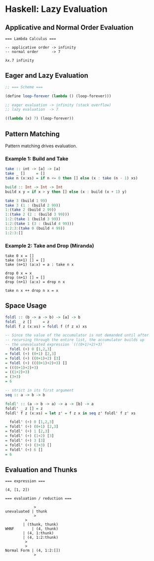 # Haskell: Lazy Evaluation

## Applicative and Normal Order Evaluation

```
=== Lambda Calculus ===

-- applicative order -> infinity
-- normal order      -> 7

λx.7 infinity
```

## Eager and Lazy Evaluation

```scheme
;; === Scheme ===

(define loop-forever (lambda () (loop-forever)))

;; eager evaluation -> infinity (stack overflow)
;; lazy evaluation  -> 7

((lambda (x) 7) (loop-forever))
```

## Pattern Matching

Pattern matching drives evaluation.

### Example 1: Build and Take

```haskell
take :: int -> [a] -> [a]
take _ []     = []
take n (x:xs) = if n <= 0 then [] else (x : take (n - 1) xs)

build :: Int -> Int -> Int
build x y = if x > y then [] else (x : build (x + 1) y)

take 3 (build 1 99)
take 3 (1 : (build 2 99))
1:(take 2 (build­ 2 99))
1:(take 2 (2 : (build 3 99)))
1:2:(take 1 (build 3 99))
1:2:(take 1 (3 : (build 4 99)))
1:2:3:(take 0 (build 4 99))
1:2:3:[]
```

### Example 2: Take and Drop (Miranda)

```miranda
take 0 x = []
take (n+1) [] = []
take (n+1) (a:x) = a : take n x

drop 0 x = x
drop (n+1) [] = []
drop (n+1) (a:x) = drop n x

take n x ++ drop n x = x
```

## Space Usage

```haskell
foldl :: (b -> a -> b) -> [a] -> b
foldl _ z []     = z
foldl f z (x:xs) = foldl f (f z x) xs

-- Since the value of the accumulator is not demanded until after
-- recursing through the entire list, the accumulator builds up
-- the unevaluated expression `(((0+1)+2)+3)`
  foldl (+) 0 [1,2,3]
= foldl (+) (0+1) [2,3]
= foldl (+) ((0+1)+2) [3]
= foldl (+) (((0+1)+2)+3) []
= (((0+1)+2)+3)
= ((1+2)+3)
= (3+3)
= 6

-- strict in its first argument
seq :: a -> b -> b

foldl' :: (a -> b -> a) -> a -> [b] -> a
foldl' _ z [] = z
foldl' f z (x:xs) = let z' = f z x in seq z' foldl' f z' xs

  foldl' (+) 0 [1,2,3]
= foldl' (+) (0+1) [2,3]
= foldl' (+) 1 [2,3]
= foldl' (+) (1+2) [3]
= foldl' (+) 3 [3]
= foldl' (+) (3+3) []
= foldl' (+) 6 []
= 6
```

## Evaluation and Thunks

```
=== expression ===

(4, [1, 2])

=== evaluation / reduction ===

             >
unevaluated | thunk
             >
	     >
	    | (thunk, thunk)
WHNF        | (4, thunk)
	    | (4, 1:thunk)
	    | (4, 1:2:thunk)
	     >
	     >
Normal Form | (4, 1:2:[])
             >
```
